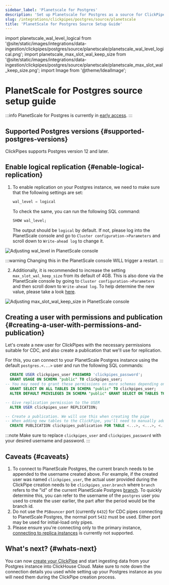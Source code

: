 ```yaml
---
sidebar_label: 'Planetscale for Postgres'
description: 'Set up Planetscale for Postgres as a source for ClickPipes'
slug: /integrations/clickpipes/postgres/source/planetscale
title: 'PlanetScale for Postgres Source Setup Guide'
---
```


import planetscale_wal_level_logical from '@site/static/images/integrations/data-ingestion/clickpipes/postgres/source/planetscale/planetscale_wal_level_logical.png';
import planetscale_max_slot_wal_keep_size from '@site/static/images/integrations/data-ingestion/clickpipes/postgres/source/planetscale/planetscale_max_slot_wal_keep_size.png';
import Image from '@theme/IdealImage';

# PlanetScale for Postgres source setup guide

:::info
PlanetScale for Postgres is currently in [early access](https://planetscale.com/postgres).
:::

## Supported Postgres versions {#supported-postgres-versions}

ClickPipes supports Postgres version 12 and later.

## Enable logical replication {#enable-logical-replication}

1. To enable replication on your Postgres instance, we need to make sure that the following settings are set:

    ```sql
    wal_level = logical
    ```
   To check the same, you can run the following SQL command:
    ```sql
    SHOW wal_level;
    ```

   The output should be `logical` by default. If not, please log into the PlanetScale console and go to `Cluster configuration->Parameters` and scroll down to `Write-ahead log` to change it.

<Image img={planetscale_wal_level_logical} alt="Adjusting wal_level in PlanetScale console" size="md" border/>

:::warning
Changing this in the PlanetScale console WILL trigger a restart.
:::

2. Additionally, it is recommended to increase the setting `max_slot_wal_keep_size` from its default of 4GB. This is also done via the PlanetScale console by going to `Cluster configuration->Parameters` and then scroll down to `Write-ahead log`. To help determine the new value, please take a look [here](../faq#recommended-max_slot_wal_keep_size-settings).

<Image img={planetscale_max_slot_wal_keep_size} alt="Adjusting max_slot_wal_keep_size in PlanetScale console" size="md" border/>

## Creating a user with permissions and publication {#creating-a-user-with-permissions-and-publication}

Let's create a new user for ClickPipes with the necessary permissions suitable for CDC,
and also create a publication that we'll use for replication.

For this, you can connect to your PlanetScale Postgres instance using the default `postgres.<...>` user and run the following SQL commands:
```sql
  CREATE USER clickpipes_user PASSWORD 'clickpipes_password';
  GRANT USAGE ON SCHEMA "public" TO clickpipes_user;
-- You may need to grant these permissions on more schemas depending on the tables you're moving
  GRANT SELECT ON ALL TABLES IN SCHEMA "public" TO clickpipes_user;
  ALTER DEFAULT PRIVILEGES IN SCHEMA "public" GRANT SELECT ON TABLES TO clickpipes_user;

-- Give replication permission to the USER
  ALTER USER clickpipes_user REPLICATION;

-- Create a publication. We will use this when creating the pipe
-- When adding new tables to the ClickPipe, you'll need to manually add them to the publication as well. 
  CREATE PUBLICATION clickpipes_publication FOR TABLE <...>, <...>, <...>;
```
:::note
Make sure to replace `clickpipes_user` and `clickpipes_password` with your desired username and password.
:::

## Caveats {#caveats}
1. To connect to PlanetScale Postgres, the current branch needs to be appended to the username created above. For example, if the created user was named `clickpipes_user`, the actual user provided during the ClickPipe creation needs to be `clickpipes_user`.`branch` where `branch` refers to the "id" of the current PlanetScale Postgres [branch](https://planetscale.com/docs/postgres/branching). To quickly determine this, you can refer to the username of the `postgres` user you used to create the user earlier, the part after the period would be the branch id.
2. Do not use the `PSBouncer` port (currently `6432`) for CDC pipes connecting to PlanetScale Postgres, the normal port `5432` must be used. Either port may be used for initial-load only pipes.
3. Please ensure you're connecting only to the primary instance, [connecting to replica instances](https://planetscale.com/docs/postgres/scaling/replicas#how-to-query-postgres-replicas) is currently not supported. 

## What's next? {#whats-next}

You can now [create your ClickPipe](../index.md) and start ingesting data from your Postgres instance into ClickHouse Cloud.
Make sure to note down the connection details you used while setting up your Postgres instance as you will need them during the ClickPipe creation process.
